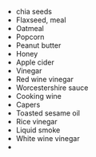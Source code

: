 
- chia seeds
- Flaxseed, meal
- Oatmeal
- Popcorn
- Peanut butter
- Honey
- Apple cider
- Vinegar
- Red wine vinegar
- Worcestershire sauce
- Cooking wine
- Capers
- Toasted sesame  oil
- Rice vinegar
- Liquid smoke
- White wine vinegar
- 